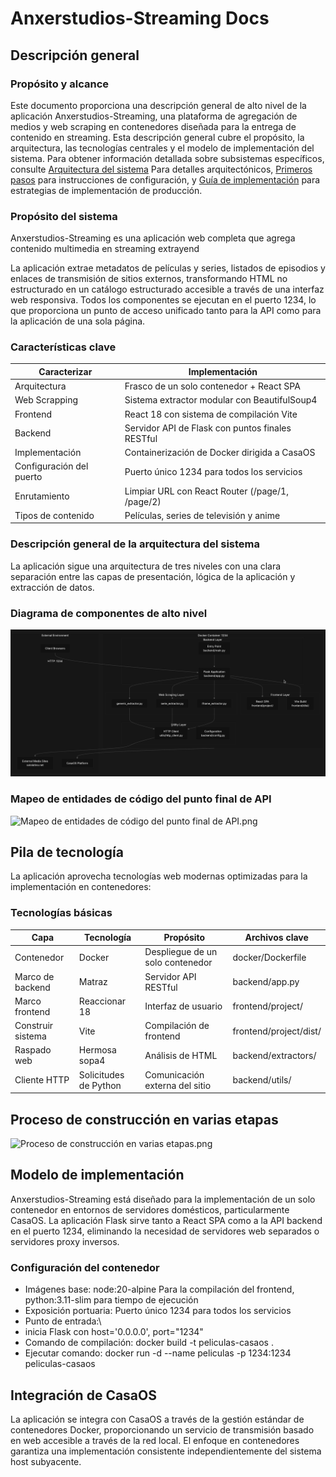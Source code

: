 # Anxerstudios-Streaming Docs

## Descripción general

### Propósito y alcance

Este documento proporciona una descripción general de alto nivel de la aplicación Anxerstudios-Streaming, una plataforma de agregación de medios y web scraping en contenedores diseñada para la entrega de contenido en streaming. Esta descripción general cubre el propósito, la arquitectura, las tecnologías centrales y el modelo de implementación del sistema. Para obtener información detallada sobre subsistemas específicos, consulte [Arquitectura del sistema](./Arquitectura-del-sistema.md) Para detalles arquitectónicos, [Primeros pasos]() para instrucciones de configuración, y [Guía de implementación]() para estrategias de implementación de producción.

### Propósito del sistema

Anxerstudios-Streaming es una aplicación web completa que agrega contenido multimedia en streaming extrayend

La aplicación extrae metadatos de películas y series, listados de episodios y enlaces de transmisión de sitios externos, transformando HTML no estructurado en un catálogo estructurado accesible a través de una interfaz web responsiva. Todos los componentes se ejecutan en el puerto 1234, lo que proporciona un punto de acceso unificado tanto para la API como para la aplicación de una sola página.

### Características clave

| Caracterizar | Implementación |
| --- | --- |
| Arquitectura | Frasco de un solo contenedor + React SPA |
| Web Scrapping | Sistema extractor modular con BeautifulSoup4 |
| Frontend | React 18 con sistema de compilación Vite |
| Backend | Servidor API de Flask con puntos finales RESTful |
| Implementación | Containerización de Docker dirigida a CasaOS |
| Configuración del puerto | Puerto único 1234 para todos los servicios |
| Enrutamiento | Limpiar URL con React Router (/page/1, /page/2) |
| Tipos de contenido | Películas, series de televisión y anime |

### Descripción general de la arquitectura del sistema

La aplicación sigue una arquitectura de tres niveles con una clara separación entre las capas de presentación, lógica de la aplicación y extracción de datos.

### Diagrama de componentes de alto nivel
![Diagrama-de-componentes-de-alto-nivel](./imgs/Diagrama-de-componentes-de-alto-nivel.png)

### Mapeo de entidades de código del punto final de API
![Mapeo de entidades de código del punto final de API.png](./imgs/Mapeo%20de%20entidades%20de%20código%20del%20punto%20final%20de%20API.png)

## Pila de tecnología

La aplicación aprovecha tecnologías web modernas optimizadas para la implementación en contenedores:

### Tecnologías básicas

|Capa|Tecnología|Propósito|Archivos clave|
|---|---|---|---|
|Contenedor|Docker|Despliegue de un solo contenedor|docker/Dockerfile|
|Marco de backend|Matraz|Servidor API RESTful|backend/app.py|
|Marco frontend|Reaccionar 18|Interfaz de usuario|frontend/project/|
|Construir sistema|Vite|Compilación de frontend|frontend/project/dist/|
|Raspado web|Hermosa sopa4|Análisis de HTML|backend/extractors/|
|Cliente HTTP|Solicitudes de Python|Comunicación externa del sitio|backend/utils/|

## Proceso de construcción en varias etapas
![Proceso de construcción en varias etapas.png](./imgs/Proceso%20de%20construcción%20en%20varias%20etapas.png)

## Modelo de implementación

Anxerstudios-Streaming está diseñado para la implementación de un solo contenedor en entornos de servidores domésticos, particularmente CasaOS. La aplicación Flask sirve tanto a React SPA como a la API backend en el puerto 1234, eliminando la necesidad de servidores web separados o servidores proxy inversos.

### Configuración del contenedor
- Imágenes base: node:20-alpine Para la compilación del frontend, python:3.11-slim para tiempo de ejecución
- Exposición portuaria: Puerto único 1234 para todos los servicios
- Punto de entrada:\
- inicia Flask con host='0.0.0.0', port="1234"
- Comando de compilación: docker build -t peliculas-casaos .
- Ejecutar comando: docker run -d --name peliculas -p 1234:1234 peliculas-casaos

## Integración de CasaOS
La aplicación se integra con CasaOS a través de la gestión estándar de contenedores Docker, proporcionando un servicio de transmisión basado en web accesible a través de la red local. El enfoque en contenedores garantiza una implementación consistente independientemente del sistema host subyacente.